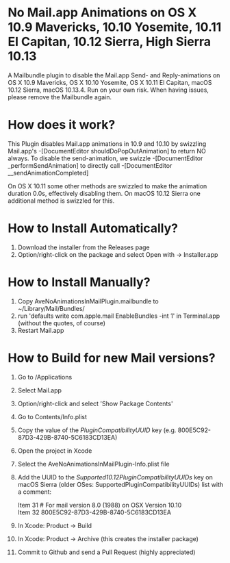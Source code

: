 No Mail.app Animations on OS X 10.9 Mavericks, 10.10 Yosemite, 10.11 El Capitan, 10.12 Sierra, High Sierra 10.13
=============================================================================================

A Mailbundle plugin to disable the Mail.app Send- and Reply-animations on OS X 10.9 Mavericks, OS X 10.10 Yosemite, OS X 10.11 El Capitan, macOS 10.12 Sierra, macOS 10.13.4. Run on your own risk. When having issues, please remove the 
Mailbundle again.


How does it work?
================
This Plugin disables Mail.app animations in 10.9 and 10.10 by swizzling Mail.app's -[DocumentEditor shouldDoPopOutAnimation] to return NO always.
To disable the send-animation, we swizzle -[DocumentEditor _performSendAnimation] to directly call -[DocumentEditor __sendAnimationCompleted]

On OS X 10.11 some other methods are swizzled to make the animation duration 0.0s, effectively disabling them. On macOS 10.12 Sierra one additional method is swizzled for this.


How to Install Automatically?
=============================

1. Download the installer from the Releases page
2. Option/right-click on the package and select Open with -> Installer.app 

How to Install Manually?
========================
1. Copy AveNoAnimationsInMailPlugin.mailbundle  to ~/Library/Mail/Bundles/
2. run 'defaults write com.apple.mail EnableBundles -int 1' in Terminal.app (without the quotes, of course)
3. Restart Mail.app



How to Build for new Mail versions?
===================================
1. Go to /Applications
2. Select Mail.app
3. Option/right-click and select 'Show Package Contents'
4. Go to Contents/Info.plist
5. Copy the value of the _PluginCompatibilityUUID_ key (e.g. 800E5C92-87D3-429B-8740-5C6183CD13EA)
6. Open the project in Xcode
7. Select the AveNoAnimationsInMailPlugin-Info.plist file
8. Add the UUID to the _Supported10.12PluginCompatibilityUUIDs_ key on macOS Sierra (older OSes: SupportedPluginCompatibilityUUIDs) list with a comment:

   Item 31 # For mail version 8.0 (1988) on OSX Version 10.10  
   Item 32 800E5C92-87D3-429B-8740-5C6183CD13EA
9. In Xcode: Product -> Build
10. In Xcode: Product -> Archive (this creates the installer package)
11. Commit to Github and send a Pull Request (highly appreciated)
